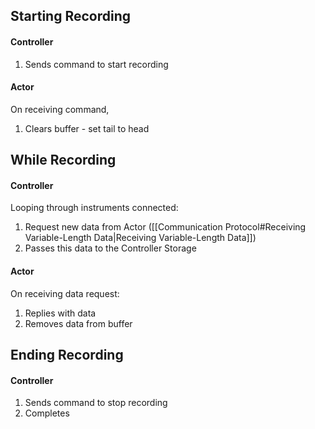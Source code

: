 ## Starting Recording
#### Controller
1. Sends command to start recording

#### Actor
On receiving command,
1. Clears buffer - set tail to head

## While Recording
#### Controller
Looping through instruments connected:
1. Request new data from Actor ([[Communication Protocol#Receiving Variable-Length Data|Receiving Variable-Length Data]])
2. Passes this data to the Controller Storage

#### Actor
On receiving data request:
1. Replies with data
2. Removes data from buffer

## Ending Recording
#### Controller
1. Sends command to stop recording
2. Completes 